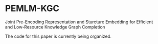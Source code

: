 # PEMLM-KGC
Joint Pre-Encoding Representation and Sturcture Embedding for Efficient and Low-Resource Knowledge Graph Completion

The code for this paper is currently being organized.
